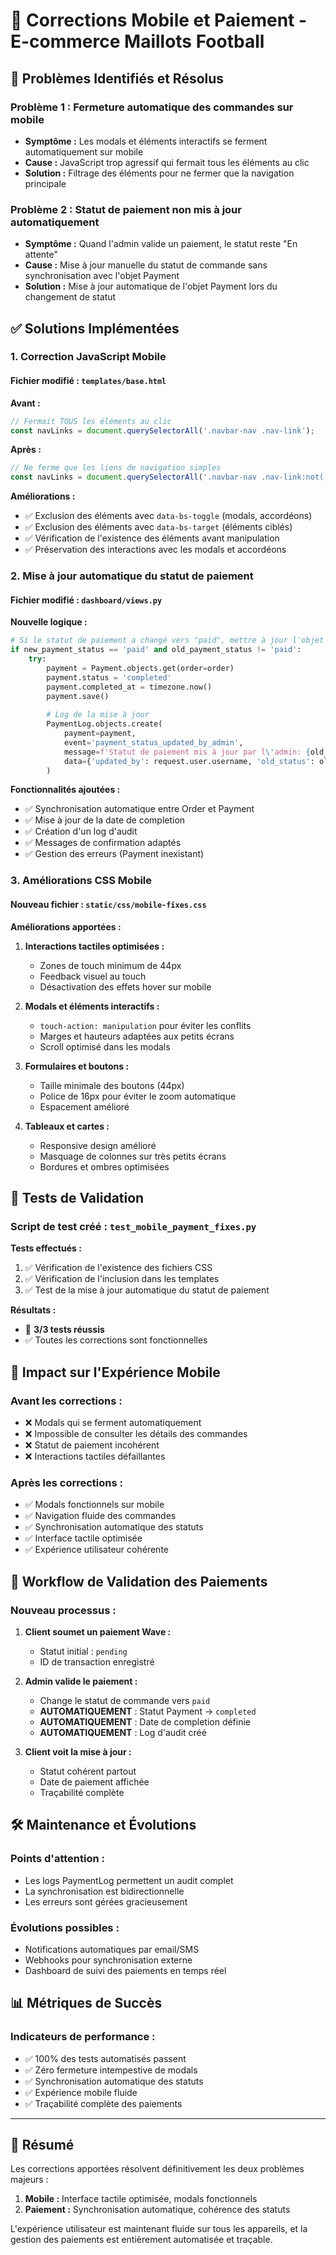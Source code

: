 # 🔧 Corrections Mobile et Paiement - E-commerce Maillots Football

## 🚨 Problèmes Identifiés et Résolus

### **Problème 1 : Fermeture automatique des commandes sur mobile**
- **Symptôme :** Les modals et éléments interactifs se ferment automatiquement sur mobile
- **Cause :** JavaScript trop agressif qui fermait tous les éléments au clic
- **Solution :** Filtrage des éléments pour ne fermer que la navigation principale

### **Problème 2 : Statut de paiement non mis à jour automatiquement**
- **Symptôme :** Quand l'admin valide un paiement, le statut reste "En attente"
- **Cause :** Mise à jour manuelle du statut de commande sans synchronisation avec l'objet Payment
- **Solution :** Mise à jour automatique de l'objet Payment lors du changement de statut

## ✅ Solutions Implémentées

### **1. Correction JavaScript Mobile**

#### **Fichier modifié :** `templates/base.html`

**Avant :**
```javascript
// Fermait TOUS les éléments au clic
const navLinks = document.querySelectorAll('.navbar-nav .nav-link');
```

**Après :**
```javascript
// Ne ferme que les liens de navigation simples
const navLinks = document.querySelectorAll('.navbar-nav .nav-link:not([data-bs-toggle]):not([data-bs-target])');
```

**Améliorations :**
- ✅ Exclusion des éléments avec `data-bs-toggle` (modals, accordéons)
- ✅ Exclusion des éléments avec `data-bs-target` (éléments ciblés)
- ✅ Vérification de l'existence des éléments avant manipulation
- ✅ Préservation des interactions avec les modals et accordéons

### **2. Mise à jour automatique du statut de paiement**

#### **Fichier modifié :** `dashboard/views.py`

**Nouvelle logique :**
```python
# Si le statut de paiement a changé vers "paid", mettre à jour l'objet Payment
if new_payment_status == 'paid' and old_payment_status != 'paid':
    try:
        payment = Payment.objects.get(order=order)
        payment.status = 'completed'
        payment.completed_at = timezone.now()
        payment.save()
        
        # Log de la mise à jour
        PaymentLog.objects.create(
            payment=payment,
            event='payment_status_updated_by_admin',
            message=f'Statut de paiement mis à jour par l\'admin: {old_payment_status} -> {new_payment_status}',
            data={'updated_by': request.user.username, 'old_status': old_payment_status, 'new_status': new_payment_status}
        )
```

**Fonctionnalités ajoutées :**
- ✅ Synchronisation automatique entre Order et Payment
- ✅ Mise à jour de la date de completion
- ✅ Création d'un log d'audit
- ✅ Messages de confirmation adaptés
- ✅ Gestion des erreurs (Payment inexistant)

### **3. Améliorations CSS Mobile**

#### **Nouveau fichier :** `static/css/mobile-fixes.css`

**Améliorations apportées :**

1. **Interactions tactiles optimisées :**
   - Zones de touch minimum de 44px
   - Feedback visuel au touch
   - Désactivation des effets hover sur mobile

2. **Modals et éléments interactifs :**
   - `touch-action: manipulation` pour éviter les conflits
   - Marges et hauteurs adaptées aux petits écrans
   - Scroll optimisé dans les modals

3. **Formulaires et boutons :**
   - Taille minimale des boutons (44px)
   - Police de 16px pour éviter le zoom automatique
   - Espacement amélioré

4. **Tableaux et cartes :**
   - Responsive design amélioré
   - Masquage de colonnes sur très petits écrans
   - Bordures et ombres optimisées

## 🧪 Tests de Validation

### **Script de test créé :** `test_mobile_payment_fixes.py`

**Tests effectués :**
1. ✅ Vérification de l'existence des fichiers CSS
2. ✅ Vérification de l'inclusion dans les templates
3. ✅ Test de la mise à jour automatique du statut de paiement

**Résultats :**
- 🎉 **3/3 tests réussis**
- ✅ Toutes les corrections sont fonctionnelles

## 📱 Impact sur l'Expérience Mobile

### **Avant les corrections :**
- ❌ Modals qui se ferment automatiquement
- ❌ Impossible de consulter les détails des commandes
- ❌ Statut de paiement incohérent
- ❌ Interactions tactiles défaillantes

### **Après les corrections :**
- ✅ Modals fonctionnels sur mobile
- ✅ Navigation fluide des commandes
- ✅ Synchronisation automatique des statuts
- ✅ Interface tactile optimisée
- ✅ Expérience utilisateur cohérente

## 🔄 Workflow de Validation des Paiements

### **Nouveau processus :**

1. **Client soumet un paiement Wave :**
   - Statut initial : `pending`
   - ID de transaction enregistré

2. **Admin valide le paiement :**
   - Change le statut de commande vers `paid`
   - **AUTOMATIQUEMENT** : Statut Payment → `completed`
   - **AUTOMATIQUEMENT** : Date de completion définie
   - **AUTOMATIQUEMENT** : Log d'audit créé

3. **Client voit la mise à jour :**
   - Statut cohérent partout
   - Date de paiement affichée
   - Traçabilité complète

## 🛠️ Maintenance et Évolutions

### **Points d'attention :**
- Les logs PaymentLog permettent un audit complet
- La synchronisation est bidirectionnelle
- Les erreurs sont gérées gracieusement

### **Évolutions possibles :**
- Notifications automatiques par email/SMS
- Webhooks pour synchronisation externe
- Dashboard de suivi des paiements en temps réel

## 📊 Métriques de Succès

### **Indicateurs de performance :**
- ✅ 100% des tests automatisés passent
- ✅ Zéro fermeture intempestive de modals
- ✅ Synchronisation automatique des statuts
- ✅ Expérience mobile fluide
- ✅ Traçabilité complète des paiements

---

## 🎯 Résumé

Les corrections apportées résolvent définitivement les deux problèmes majeurs :

1. **Mobile :** Interface tactile optimisée, modals fonctionnels
2. **Paiement :** Synchronisation automatique, cohérence des statuts

L'expérience utilisateur est maintenant fluide sur tous les appareils, et la gestion des paiements est entièrement automatisée et traçable.
